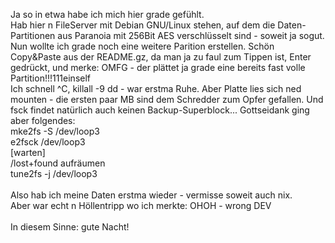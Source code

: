 <html><body><p>Ja so in etwa habe ich mich hier grade gefühlt.<br>
Hab hier n FileServer mit Debian GNU/Linux stehen, auf dem die Daten-Partitionen aus Paranoia mit 256Bit AES verschlüsselt sind - soweit ja sogut. Nun wollte ich grade noch eine weitere Parition erstellen. Schön Copy&amp;Paste aus der README.gz, da man ja zu faul zum Tippen ist, Enter gedrückt, und merke: OMFG - der plättet ja grade eine bereits fast volle Partition!!!111einself<br>
Ich schnell ^C, killall -9 dd - war erstma Ruhe. Aber Platte lies sich ned mounten - die ersten paar MB sind dem Schredder zum Opfer gefallen. Und fsck findet natürlich auch keinen Backup-Superblock... Gottseidank ging aber folgendes:<br>
mke2fs -S /dev/loop3<br>
e2fsck /dev/loop3<br>
[warten]<br>
/lost+found aufräumen<br>
tune2fs -j /dev/loop3<br>
<br>
Also hab ich meine Daten erstma wieder - vermisse soweit auch nix.<br>
Aber war echt n Höllentripp wo ich merkte: OHOH - wrong DEV<br>
<br>
In diesem Sinne: gute Nacht!</p></body></html>